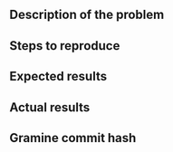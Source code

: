 <!-- Thanks for reporting a bug.

Please provide as much information as possible.
Paste any logs using three backticks (```).

IMPORTANT: please do not post general questions here;
if you have questions, please use our mailing list: users@gramineproject.io
-->

## Description of the problem

## Steps to reproduce
<!--

@@@ PLEASE ENSURE THAT THE ISSUE REPRODUCES ON THE CURRENT MASTER BRANCH @@@

-->

## Expected results

## Actual results

<!-- ## Additional information -->
<!-- if applicable, uncomment and fill this section -->

## Gramine commit hash

<!-- Please provide the hash of the commit you used to build Gramine.
     If you installed Gramine from a repository or other prebuilt package,
     please provide the exact version. -->
